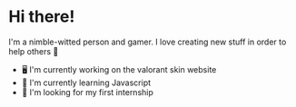 # Hi there!
I'm a nimble-witted person and gamer. I love creating new stuff in order to help others 🧠

- 🖥️ I'm currently working on the valorant skin website
- 🥮 I'm currently learning Javascript 
- 📖 I'm looking for my first internship

